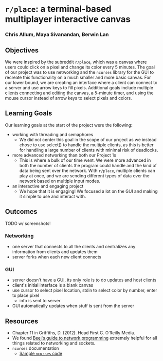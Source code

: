 # `r/place`: a terminal-based multiplayer interactive canvas
### Chris Allum, Maya Sivanandan, Berwin Lan

## Objectives
We were inspired by the subreddit `r/place`, which was a canvas where users could click on a pixel and change its color every 5 minutes. The goal of our project was to use networking and the `ncurses` library for the GUI to recreate this functionality on a much smaller and more basic canvas. For our lower bound, we are creating an interface where a client can connect to a server and use arrow keys to fill pixels. Additional goals include multiple clients connecting and editing the canvas, a 5-minute timer, and using the mouse cursor instead of arrow keys to select pixels and colors.

## Learning Goals
Our learning goals at the start of the project were the following:
* working with threading and semaphores
    * We did not center this goal in the scope of our project as we instead chose to use select() to handle the multiple clients, as this is better for handling a large number of clients with minimal risk of deadlocks.
* more advanced networking than both our Project 1s
    * This is where a bulk of our time went. We were more advanced in both the number of clients the program could handle and the kind of data being sent over the network. With `r/place`, multiple clients can play at once, and we are sending different types of data over the network based on multiple input modes.
* an interactive and engaging project
    * We hope that it is engaging! We focused a lot on the GUI and making it simple to use and interact with.

## Outcomes
TODO w/ screenshots!
### Networking
* one server that connects to all the clients and centralizes any information from clients and updates them
* server forks when each new client connects

### GUI
* server doesn't have a GUI, its only role is to do updates and host clients
* client's initial interface is a blank canvas
* use cursor to select pixel location, stdin to select color by number, enter to place pixel
    * info is sent to server
* GUI automatically updates when stuff is sent from the server

## Resources
* Chapter 11 in Griffiths, D. (2012). Head First C. O’Reilly Media.
* We found [Beej's guide to network programming](https://beej.us/guide/bgnet/) extremely helpful for all things related to networking and sockets.
* `ncurses` documentation
    * [Sample `ncurses` code](http://www.paulgriffiths.net/program/c/curses.php)

